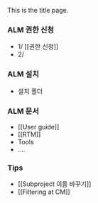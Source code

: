 This is the title page.

### ALM 권한 신청
- 1/ [[권한 신청]]
- 2/ 


### ALM 설치
- 설치 폴더

### ALM 문서
- [[User guide]]
- [[RTM]]
- Tools
- ....

### Tips
- [[Subproject 이름 바꾸기]]
- [[Filtering at CM]]
